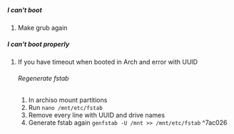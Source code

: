 ##### I can't boot
1. Make grub again

##### I can't boot properly
1. If you have timeout when booted in Arch and error with UUID	
	###### Regenerate fstab
	1. In archiso mount partitions
	2. Run `nano /mnt/etc/fstab`
	3. Remove every line with UUID and drive names
	4. Generate fstab again `genfstab -U /mnt >> /mnt/etc/fstab` ^7ac026
